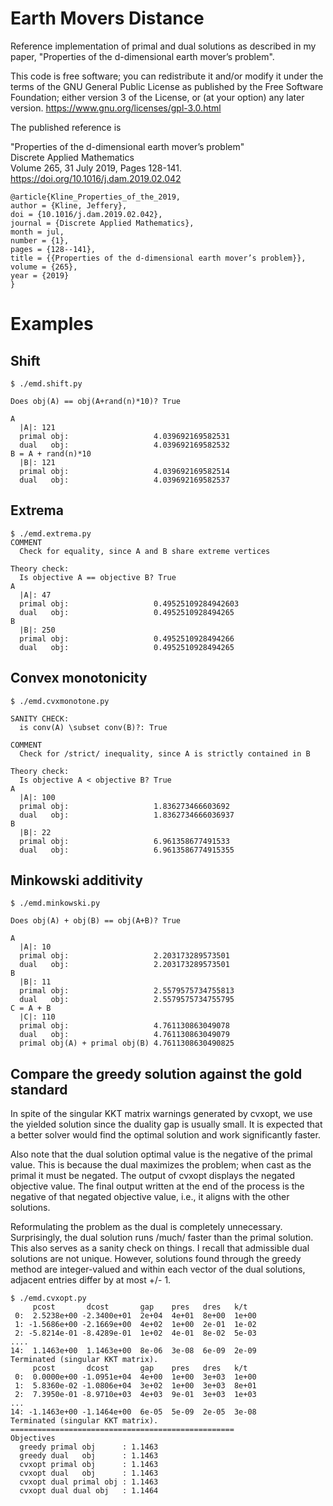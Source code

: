 # Earth Movers Distance

Reference implementation of primal and dual solutions as described in my paper, "Properties of the d-dimensional earth mover’s problem".

This code is free software; you can redistribute it and/or modify it under the terms of the GNU General Public License as published by the Free Software Foundation; 
either version 3 of the License, or (at your option) any later version. https://www.gnu.org/licenses/gpl-3.0.html

The published reference is 

   "Properties of the d-dimensional earth mover’s problem"  
   Discrete Applied Mathematics  
   Volume 265, 31 July 2019, Pages 128-141.  
   https://doi.org/10.1016/j.dam.2019.02.042

```
@article{Kline_Properties_of_the_2019,
author = {Kline, Jeffery},
doi = {10.1016/j.dam.2019.02.042},
journal = {Discrete Applied Mathematics},
month = jul,
number = {1},
pages = {128--141},
title = {{Properties of the d-dimensional earth mover’s problem}},
volume = {265},
year = {2019}
}
```

# Examples

## Shift
```
$ ./emd.shift.py 

Does obj(A) == obj(A+rand(n)*10)? True

A
  |A|: 121
  primal obj:                   4.039692169582531
  dual   obj:                   4.039692169582532
B = A + rand(n)*10
  |B|: 121
  primal obj:                   4.039692169582514
  dual   obj:                   4.039692169582537
```


## Extrema
```
$ ./emd.extrema.py 
COMMENT
  Check for equality, since A and B share extreme vertices

Theory check:
  Is objective A == objective B? True
A
  |A|: 47
  primal obj:                   0.49525109284942603
  dual   obj:                   0.4952510928494265
B
  |B|: 250
  primal obj:                   0.4952510928494266
  dual   obj:                   0.4952510928494265
```

## Convex monotonicity

```
$ ./emd.cvxmonotone.py 

SANITY CHECK:
  is conv(A) \subset conv(B)?: True

COMMENT
  Check for /strict/ inequality, since A is strictly contained in B

Theory check:
  Is objective A < objective B? True
A
  |A|: 100
  primal obj:                   1.836273466603692
  dual   obj:                   1.8362734666036937
B
  |B|: 22
  primal obj:                   6.961358677491533
  dual   obj:                   6.9613586774915355
```


## Minkowski additivity

```
$ ./emd.minkowski.py 

Does obj(A) + obj(B) == obj(A+B)? True

A
  |A|: 10
  primal obj:                   2.203173289573501
  dual   obj:                   2.203173289573501
B
  |B|: 11
  primal obj:                   2.5579575734755813
  dual   obj:                   2.5579575734755795
C = A + B
  |C|: 110
  primal obj:                   4.761130863049078
  dual   obj:                   4.761130863049079
  primal obj(A) + primal obj(B) 4.7611308630490825
```


## Compare the greedy solution against the gold standard
In spite of the singular KKT matrix warnings generated by cvxopt, 
we use the yielded solution since the duality gap is usually small.
It is expected that a better solver would find the optimal 
solution and work significantly faster. 

Also note that the dual solution optimal value is the 
negative of the primal value. This is because the dual
maximizes the problem; when cast as the primal it must be negated.
The output of cvxopt displays the negated objective value. The
final output written at the end of the process is the negative
of that negated objective value, i.e., it aligns with the other
solutions.


Reformulating the problem as the dual is completely 
unnecessary. Surprisingly, the dual solution runs /much/
faster than the primal solution.  This also serves as a 
sanity check on things. I recall that admissible dual solutions
are not unique. However, solutions found through the greedy
method are integer-valued and within each vector of the
dual solutions, adjacent entries differ by at most +/- 1.
```
$ ./emd.cvxopt.py 
     pcost       dcost       gap    pres   dres   k/t
 0:  2.5238e+00 -2.3400e+01  2e+04  4e+01  8e+00  1e+00
 1: -1.5686e+00 -2.1669e+00  4e+02  1e+00  2e-01  1e-02
 2: -5.8214e-01 -8.4289e-01  1e+02  4e-01  8e-02  5e-03
....
14:  1.1463e+00  1.1463e+00  8e-06  3e-08  6e-09  2e-09
Terminated (singular KKT matrix).
     pcost       dcost       gap    pres   dres   k/t
 0:  0.0000e+00 -1.0951e+04  4e+00  1e+00  3e+03  1e+00
 1:  5.8360e-02 -1.0806e+04  3e+02  1e+00  3e+03  8e+01
 2:  7.3950e-01 -8.9710e+03  4e+03  9e-01  3e+03  1e+03
...
14: -1.1463e+00 -1.1464e+00  6e-05  5e-09  2e-05  3e-08
Terminated (singular KKT matrix).
==================================================
Objectives
  greedy primal obj      : 1.1463
  greedy dual   obj      : 1.1463
  cvxopt primal obj      : 1.1463
  cvxopt dual   obj      : 1.1463
  cvxopt dual primal obj : 1.1463
  cvxopt dual dual obj   : 1.1464
```
